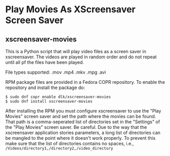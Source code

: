 # Play Movies As XScreensaver Screen Saver

## xscreensaver-movies

This is a Python script that will play video files as a screen saver in 
xscreensaver.  The videos are played in random order and do not repeat
until all pf the files have been played.

File types supported: .mov .mp4 .mkv .mpg .avi

RPM package files are provided in a Fedora COPR repository.  To enable the repository and install the package do:
```
$ sudo dnf copr enable dlk/xscreensaver-movies
$ sudo dnf install xscreensaver-movies
```
After installing the RPM you must configure xscreensaver to use the "Play Movies" screen saver and set the path where the movies can be found.  That path is a comma-seperated list of directories set in the "Settings" of the "Play Movies" screen saver.  Be careful.  Due to the way that the xscreensaver application stories parameters, a long list of directories can be mangled to the point where it doesn't work properly.  To prevent this make sure that the list of directories contains no spaces, i.e., `/Videos/directory1,/directory2,/video_directury`
